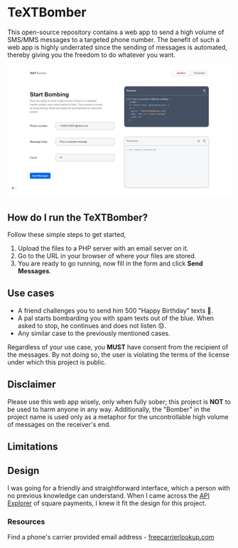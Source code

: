 # TeXTBomber

This open-source repository contains a web app to send a high volume of SMS/MMS messages to a targeted phone number. The benefit of such a web app is highly underrated since the sending of messages is automated, thereby giving you the freedom to do whatever you want.

![Image of interface](https://raw.githubusercontent.com/nmfrankel/TeXTBomber/main/Interface.jpeg)

## How do I run the TeXTBomber?

Follow these simple steps to get started,
1. Upload the files to a PHP server with an email server on it.
2. Go to the URL in your browser of where your files are stored.
3. You are ready to go running, now fill in the form and click __Send Messages__.

## Use cases

- A friend challenges you to send him 500 "Happy Birthday" texts 🤣.
- A pal starts bombarding you with spam texts out of the blue. When asked to stop, he continues and does not listen 😟.
- Any similar case to the previously mentioned cases.

Regardless of your use case, you __MUST__ have consent from the recipient of the messages. By not doing so, the user is violating the terms of the license under which this project is public.

## Disclaimer

Please use this web app wisely, only when fully sober; this project is __NOT__ to be used to harm anyone in any way. Additionally, the "Bomber" in the project name is used only as a metaphor for the uncontrollable high volume of messages on the receiver's end.

## Limitations



## Design

I was going for a friendly and straightforward interface, which a person with no previous knowledge can understand. When I came across the [API Explorer](https://github.com/nmfrankel/TeXTBomber/blob/main/developer.squareup.com.jpeg?raw=true) of square payments, I knew it fit the design for this project.

### Resources

Find a phone's carrier provided email address - [freecarrierlookup.com](https://freecarrierlookup.com/)